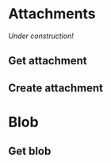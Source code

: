 Attachments
===========

_Under construction!_

Get attachment
--------------

Create attachment
-----------------

Blob
====

Get blob
--------
